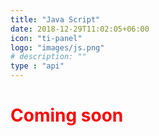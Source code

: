 ```yaml
---
title: "Java Script"
date: 2018-12-29T11:02:05+06:00
icon: "ti-panel"
logo: "images/js.png"
# description: ""
type : "api"
---
```


<h1 class="text-center" style="color:red">Coming soon</h1>